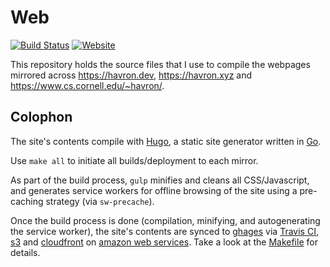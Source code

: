 # Web
[![Build Status](https://travis-ci.org/havron/web.svg?branch=master)](https://travis-ci.org/havron/web)
[![Website](https://img.shields.io/website-up-down-green-red/http/shields.io.svg)](https://havron.xyz)

This repository holds the source files that I use to compile the webpages mirrored across
<https://havron.dev>, <https://havron.xyz> and <https://www.cs.cornell.edu/~havron/>. 

## Colophon
The site's contents compile with [Hugo](https://gohugo.io/), a static site generator written in [Go](https://golang.org/).

Use `make all` to initiate all builds/deployment to each mirror.

As part of the build process, `gulp` minifies and cleans
all CSS/Javascript, and generates service workers for offline browsing 
of the site using a pre-caching strategy (via `sw-precache`).

Once the build process is done (compilation, minifying, and autogenerating the service worker), the site's contents are synced to 
[ghages](https://pages.github.com/) via [Travis CI](https://travis-ci.org/), [s3](https://aws.amazon.com/s3/) and [cloudfront](https://aws.amazon.com/cloudfront/) on [amazon web services](https://aws.amazon.com/). Take a look at the [Makefile](Makefile) for details.
